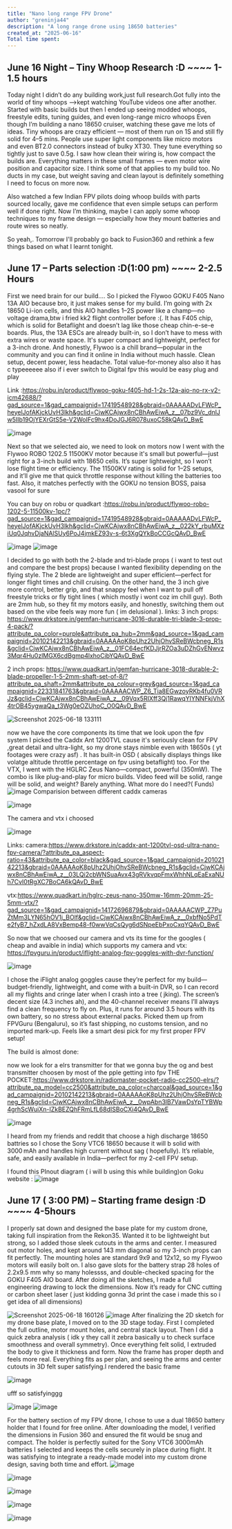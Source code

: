 ```yaml
---
title: "Nano long range FPV Drone"
author: "greninja44"
description: "A long range drone using 18650 batteries"
created_at: "2025-06-16"
Total time spent: 
---
```

## June 16 Night – Tiny Whoop Research :D  ~~~~ 1-1.5 hours

Today night I didn’t do any building work,just full research.Got fully into the world of tiny whoops —>kept watching YouTube videos one after another. Started with basic builds but then I ended up seeing modded whoops, freestyle edits, tuning guides, and even long-range micro whoops Even though I’m building a nano 18650 cruiser, watching these gave me lots of ideas. Tiny whoops are crazy efficient — most of them run on 1S and still fly solid for 4–5 mins. People use super light components like micro motors and even BT2.0 connectors instead of bulky XT30. They tune everything so tightly just to save 0.5g.
I saw how clean their wiring is, how compact the builds are. Everything matters in these small frames — even motor wire position and capacitor size. I think some of that applies to my build too. No ducts in my case, but weight saving and clean layout is definitely something I need to focus on more now.

Also watched a few Indian FPV pilots doing whoop builds with parts sourced locally, gave me confidence that even simple setups can perform well if done right. Now I’m thinking, maybe I can apply some whoop techniques to my frame design — especially how they mount batteries and route wires so neatly.

So yeah,. Tomorrow I'll probably go back to Fusion360 and rethink a few things based on what I learnt tonight.

## June 17  – Parts selection :D(1:00 pm) ~~~~ 2-2.5 Hours
First we need brain for our build....
So I picked the Flywoo GOKU F405 Nano 13A AIO because bro, it just makes sense for my build. I’m going with 2x 18650 Li-ion cells, and this AIO handles 1–2S power like a champ—no voltage drama,btw i fried kk2 flight controller before :(. It has  F405 chip, which is solid for Betaflight and doesn’t lag like those cheap chin-e-se-e boards. Plus, the 13A ESCs are already built-in, so I don’t have to mess with extra wires or waste space. It's super compact and lightweight, perfect for a 3-inch drone. And honestly, Flywoo is a chill brand—popular in the community and you can find it online in India without much hassle. Clean setup, decent power, less headache. Total value-for-money   also also it has c typeeeeee  also if i ever switch to Digital fpv this would be easy plug and play


Link :https://robu.in/product/flywoo-goku-f405-hd-1-2s-12a-aio-no-rx-v2-icm42688/?gad_source=1&gad_campaignid=17419548928&gbraid=0AAAAADvLFWcP_heyelJofAKjckUvH3lkh&gclid=CjwKCAjwx8nCBhAwEiwA_z__07bz9Vc_dnlJw5IIb19OjYEXrGtS5e-V2WoIFc9hx4DoJGJ6R078uxoC58kQAvD_BwE

![image](https://github.com/user-attachments/assets/02f79ad3-d2bb-4174-9d02-28265dd39b46)

Next so that we selected aio, we need to look on motors now
I went with the Flywoo ROBO 1202.5 11500KV motor because it's small but powerful—just right for a 3-inch build with 18650 cells. It’s super lightweight, so I won’t lose flight time or efficiency. The 11500KV rating is solid for 1–2S setups, and it’ll give me that quick throttle response without killing the batteries too fast. Also, it matches perfectly with the GOKU no tension BOSS, paisa vasool for sure

You can buy on robu or quadkart :https://robu.in/product/flywoo-robo-1202-5-11500kv-1pc/?gad_source=1&gad_campaignid=17419548928&gbraid=0AAAAADvLFWcP_heyelJofAKjckUvH3lkh&gclid=CjwKCAjwx8nCBhAwEiwA_z__022kY_rbuMXziUq0JqhvDjaNAlSUy6PoJ4jmkEZ93v-s-6t3XgQYkBoCCGcQAvD_BwE

![image](https://github.com/user-attachments/assets/940579c4-a8d2-4700-a74c-5c3ffe68959b)
![image](https://github.com/user-attachments/assets/8130e74e-56cb-4f05-87d1-8d5966e8137f)

I decided to go with both the 2-blade and tri-blade props ( i want to test out and compare the best props) because I wanted flexibility depending on the flying style. The 2 blede are lightweight and super efficient—perfect for longer flight times and chill cruising. On the other hand, the 3 inch  give more control, better grip, and that snappy feel when I want to pull off freestyle tricks or fly tight lines ( which mostly i wont coz im chill guy). Both are 2mm hub, so they fit my motors easily, and honestly, switching them out based on the vibe feels way more fun ( im delusional ).
links: 
3 inch props:  https://www.drkstore.in/gemfan-hurricane-3016-durable-tri-blade-3-prop-4-pack/?attribute_pa_color=purple&attribute_pa_hub=2mm&gad_source=1&gad_campaignid=20102142213&gbraid=0AAAAAoK8pUhz2UhjOhvSReBWcbneg_R1s&gclid=CjwKCAjwx8nCBhAwEiwA_z__01FC64ecfKDJjrRZOa3uDZhGvENwvz3Mqr4Hu0zlMGX6cdBgmp4lxhoCibYQAvD_BwE 


2 inch props: https://www.quadkart.in/gemfan-hurricane-3018-durable-2-blade-propeller-1-5-2mm-shaft-set-of-8/?attribute_pa_shaft=2mm&attribute_pa_colour=grey&gad_source=1&gad_campaignid=22331841763&gbraid=0AAAAACWP_Z6_Tia8EGwzoyRKb4fu0VRJz&gclid=CjwKCAjwx8nCBhAwEiwA_z__09Vqx5RIXff3Qj1RawqYIYNNFkjVhX4trOB45ygwaQa_t3Wg0eOZUhoC_O0QAvD_BwE

![Screenshot 2025-06-18 133111](https://github.com/user-attachments/assets/87bf9151-14a4-46f8-a8fb-83fcd11c29f0)


now we have the core components its time that we look upon the fpv system
I picked the Caddx Ant 1200TVL cause it's seriously clean for FPV ,great detail and ultra-light, so my drone stays nimble even with 18650s 
( yt footages were crazy asf) . It has built-in OSD (  absically displays things like volatge altitude throttle percentage on fpv using betaflight) too. For the VTX, I went with the HGLRC Zeus Nano—compact, powerful (350mW). The combo is like plug-and-play for micro builds. Video feed will be solid, range will be solid, and weight? Barely anything. What more do I need?( Funds)
![image](https://github.com/user-attachments/assets/9e9915a5-c4d3-468c-b528-4bb807c59587)
Comparision between different caddx cameras




![image](https://github.com/user-attachments/assets/e41adb27-f97d-47c5-9ef5-313e06a10a65)



The camera and vtx i choosed


![image](https://github.com/user-attachments/assets/d3ad6278-d3f4-45fc-8669-5e95a49a6ac6)

Links:
camera:https://www.drkstore.in/caddx-ant-1200tvl-osd-ultra-nano-fpv-camera/?attribute_pa_aspect-ratio=43&attribute_pa_color=black&gad_source=1&gad_campaignid=20102142213&gbraid=0AAAAAoK8pUhz2UhjOhvSReBWcbneg_R1s&gclid=CjwKCAjwx8nCBhAwEiwA_z__03LQi2cbWNSuaAvx43gRVkvqpFmxWhhNLqEaExaNUh7CvI0tRgXC7BoCA6kQAvD_BwE


vtx:https://www.quadkart.in/hglrc-zeus-nano-350mw-16mm-20mm-25-5mm-vtx/?gad_source=1&gad_campaignid=14172696879&gbraid=0AAAAACWP_Z7PuZtMm3LYN65hOV1j_BOlf&gclid=CjwKCAjwx8nCBhAwEiwA_z__0xbfNo5PdTe2fyB7_hZxdLA8VxBemp48-f0wwVqCsQyg6dSNpeEbPxoCxqYQAvD_BwE



So now that we choosed our camera and vts its time for the googles
( cheap and avaible in india) which supports my camera and vtx:
https://fpvguru.in/product/iflight-analog-fpv-goggles-with-dvr-function/


![image](https://github.com/user-attachments/assets/8c0514f6-c879-46c1-88ff-4a3875239beb)



I chose the iFlight analog goggles cause they’re perfect for my build—budget-friendly, lightweight, and come with a built-in DVR, so I can record all my flights and cringe later when I crash into a tree ( jking). The screen’s decent size (4.3 inches ah), and the 40-channel receiver means I’ll always find a clean frequency to fly on. Plus, it runs for around 3.5 hours with its own battery, so no stress about external packs. Picked them up from FPVGuru (Bengaluru), so it’s fast shipping, no customs tension, and no imported mark-up. Feels like a smart desi pick for my first proper FPV setup!


The build is almost done: 

now we look for a elrs transmitter for that we gonna buy the og and best transmitter choosen by most of the pple getting into fpv 
THE POCKET:https://www.drkstore.in/radiomaster-pocket-radio-cc2500-elrs/?attribute_pa_model=cc2500&attribute_pa_color=charcoal&gad_source=1&gad_campaignid=20102142213&gbraid=0AAAAAoK8pUhz2UhjOhvSReBWcbneg_R1s&gclid=CjwKCAjwx8nCBhAwEiwA_z__0wpAbn3lB7VawDsYpTYBWp4grhScWuiXn-IZkBEZQhFRmLfL68dISBoCXi4QAvD_BwE



![image](https://github.com/user-attachments/assets/74d4bfcf-cad3-437c-887f-8fee411dc3b6)



I heard from my friends and reddit that   choose a high discharge 18650 battries so I chose the Sony VTC6 18650 because it will b solid  with 3000 mAh and handles high current without sag ( hopefully). It’s reliable, safe, and easily available in India—perfect for my 2-cell FPV setup.



I found this PInout diagram ( i will b using this while building)on Goku website :
![image](https://github.com/user-attachments/assets/ea6d1c0f-1dcd-4e43-9c61-c072aec55302)


## June 17 ( 3:00 PM) – Starting frame design :D  ~~~~ 4-5hours

I properly sat down and designed the base plate for my custom drone, taking full inspiration from the Rekon35. Wanted it to be lightweight but strong, so I added those sleek cutouts in the arms and center. I measured out motor holes, and kept around 143 mm diagonal so my 3-inch props can fit perfectly. The mounting holes are standard 9x9 and 12x12, so my Flywoo motors will easily bolt on. I also gave slots for the battery strap 28 holes of 2.2x9.5 mm why so many holessss, and double-checked spacing for the GOKU F405 AIO board. After doing all the sketches, I made a full engineering drawing to lock the dimensions. Now it’s ready for CNC cutting or carbon sheet laser ( just kidding gonna 3d print the case i made this so i get idea of all dimensions)

![Screenshot 2025-06-18 160126](https://github.com/user-attachments/assets/c99c8f06-cb98-4a40-bc6f-8bdcf789d0f3)
![image](https://github.com/user-attachments/assets/04a41ec3-c1dd-4926-a1b6-537d8875b748)
After finalizing the 2D sketch for my drone base plate, I moved on to the 3D stage today. First I completed the full outline, motor mount holes, and central stack layout. Then I did a quick zebra analysis ( idk y they call it zebra basically u to check surface smoothness and overall symmetry). Once everything felt solid, I extruded the body to give it thickness and form. Now the frame has proper depth and feels more real. Everything fits as per plan, and seeing the arms and center cutouts in 3D felt super satisfying.I rendered the basic frame

![image](https://github.com/user-attachments/assets/8891f027-baf6-44cb-a2a1-718a462ffa51)



ufff so satisfyinggg 

![image](https://github.com/user-attachments/assets/53a80209-6be0-40e9-8352-f97856bafb90)
![image](https://github.com/user-attachments/assets/d6f9fca2-bb32-4db0-b11e-e68efc9e95c3)

For the battery section of my FPV drone, I chose to use a dual 18650 battery holder that I found for free online. After downloading the model, I verified the dimensions in Fusion 360 and ensured the fit would be snug and compact. The holder is perfectly suited for the Sony VTC6 3000mAh batteries I selected and keeps the cells securely in place during flight. It was satisfying to integrate a ready-made model into my custom drone design, saving both time and effort.
![image](https://github.com/user-attachments/assets/c94358da-94de-4275-ab6b-425feb8378cb)




![image](https://github.com/user-attachments/assets/22c0f377-b708-45f4-bba7-70356d35068f)


![image](https://github.com/user-attachments/assets/61092a4c-6f86-4173-99d0-f16b2ec4e291)

![image](https://github.com/user-attachments/assets/13f8945c-2d68-4afa-b1a3-d1c782e9c726)


![image](https://github.com/user-attachments/assets/80539f89-c04e-47ff-ba7f-542121b01d19)



